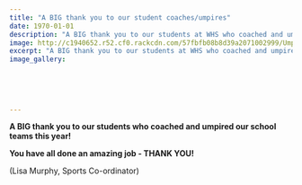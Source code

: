 ```yaml
---
title: "A BIG thank you to our student coaches/umpires"
date: 1970-01-01
description: "A BIG thank you to our students at WHS who coached and umpired our school teams this year."
image: http://c1940652.r52.cf0.rackcdn.com/57fbfb08b8d39a2071002999/Umpires-WHS-students-2016.jpg
excerpt: "A BIG thank you to our students at WHS who coached and umpired our school teams this year."
image_gallery:
    
    
    
    
    
---
```


<p><strong>A BIG thank you to our students who coached and umpired our school teams this year!</strong></p>
<p><strong>You have all done an amazing job - THANK YOU!&nbsp;</strong></p>
<p><span>(Lisa Murphy, Sports Co-ordinator)</span></p>

